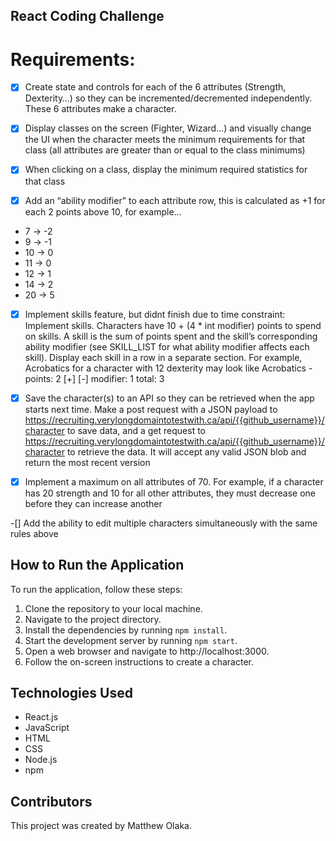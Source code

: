 ## React Coding Challenge

# Requirements:

-[x] Create state and controls for each of the 6 attributes (Strength, Dexterity…) so they can be incremented/decremented independently. These 6 attributes make a character.

-[x] Display classes on the screen (Fighter, Wizard…) and visually change the UI when the character meets the minimum requirements for that class (all attributes are greater than or equal to the class minimums)

-[x] When clicking on a class, display the minimum required statistics for that class

-[x] Add an “ability modifier” to each attribute row, this is calculated as +1 for each 2 points above 10, for example…

- 7 -> -2
- 9 -> -1
- 10 -> 0
- 11 -> 0
- 12 -> 1
- 14 -> 2
- 20 -> 5

-[x] Implement skills feature, but didnt finish due to time constraint: Implement skills. Characters have 10 + (4 * int modifier) points to spend on skills. A skill is the sum of points spent and the skill’s corresponding ability modifier (see SKILL_LIST for what ability modifier affects each skill). Display each skill in a row in a separate section. For example, Acrobatics for a character with 12 dexterity may look like
Acrobatics - points: 2 [+] [-] modifier: 1 total: 3 

-[x] Save the character(s) to an API so they can be retrieved when the app starts next time. Make a post request with a JSON payload to https://recruiting.verylongdomaintotestwith.ca/api/{{github_username}}/character to save data, and a get request to https://recruiting.verylongdomaintotestwith.ca/api/{{github_username}}/character to retrieve the data. It will accept any valid JSON blob and return the most recent version

-[x] Implement a maximum on all attributes of 70. For example, if a character has 20 strength and 10 for all other attributes, they must decrease one before they can increase another

-[] Add the ability to edit multiple characters simultaneously with the same rules above

## How to Run the Application

To run the application, follow these steps:

1. Clone the repository to your local machine.
2. Navigate to the project directory.
3. Install the dependencies by running `npm install`.
4. Start the development server by running `npm start`.
5. Open a web browser and navigate to http://localhost:3000.
6. Follow the on-screen instructions to create a character.

## Technologies Used

- React.js
- JavaScript
- HTML
- CSS
- Node.js
- npm

## Contributors

This project was created by Matthew Olaka.
